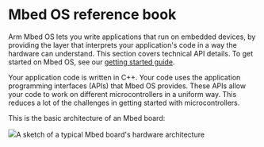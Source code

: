 # Mbed OS reference book

Arm Mbed OS lets you write applications that run on embedded devices, by providing the layer that interprets your application's code in a way the hardware can understand. This section covers technical API details. To get started on Mbed OS, see our [getting started guide](/docs/v5.9/tutorials/mbed-os-quick-start.html).

Your application code is written in C++. Your code uses the application programming interfaces (APIs) that Mbed OS provides. These APIs allow your code to work on different microcontrollers in a uniform way. This reduces a lot of the challenges in getting started with microcontrollers.

This is the basic architecture of an Mbed board:

<span class="images">![](https://s3-us-west-2.amazonaws.com/mbed-os-docs-images/MbedOS_002.png)<span>A sketch of a typical Mbed board's hardware architecture</span></span>
